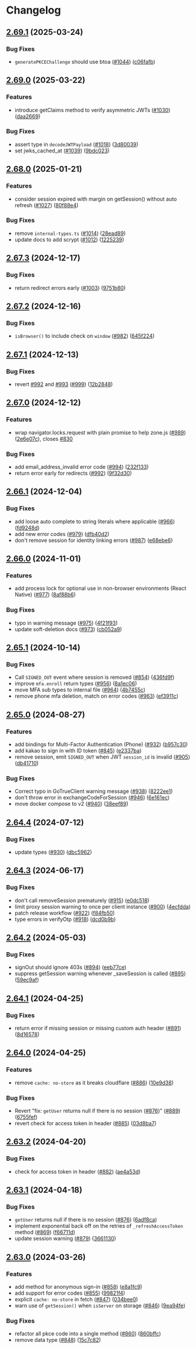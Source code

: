 # Changelog

## [2.69.1](https://github.com/skorpland/auth-js/compare/v2.69.0...v2.69.1) (2025-03-24)


### Bug Fixes

* `generatePKCEChallenge` should use btoa ([#1044](https://github.com/skorpland/auth-js/issues/1044)) ([c06fafb](https://github.com/skorpland/auth-js/commit/c06fafbc61fa1dec62ba0183530b6b566a135b75))

## [2.69.0](https://github.com/skorpland/auth-js/compare/v2.68.0...v2.69.0) (2025-03-22)


### Features

* introduce getClaims method to verify asymmetric JWTs ([#1030](https://github.com/skorpland/auth-js/issues/1030)) ([daa2669](https://github.com/skorpland/auth-js/commit/daa266949b336d2e78f2a7b9c9837b70abeab7a6))


### Bug Fixes

* assert type in `decodeJWTPayload` ([#1018](https://github.com/skorpland/auth-js/issues/1018)) ([3d80039](https://github.com/skorpland/auth-js/commit/3d80039e8b64402b615a924ff82f6562405ff705))
* set jwks_cached_at ([#1039](https://github.com/skorpland/auth-js/issues/1039)) ([9bdc023](https://github.com/skorpland/auth-js/commit/9bdc0232e5939722606d22bbeaadb131f0dc2734))

## [2.68.0](https://github.com/skorpland/auth-js/compare/v2.67.3...v2.68.0) (2025-01-21)


### Features

* consider session expired with margin on getSession() without auto refresh ([#1027](https://github.com/skorpland/auth-js/issues/1027)) ([80f88e4](https://github.com/skorpland/auth-js/commit/80f88e4bd2809db765a8d103954e827d8473b7db))


### Bug Fixes

* remove `internal-types.ts` ([#1014](https://github.com/skorpland/auth-js/issues/1014)) ([28ead89](https://github.com/skorpland/auth-js/commit/28ead89af47bcdaccc6cc2f2c7f013bed8cf3d50))
* update docs to add scrypt ([#1012](https://github.com/skorpland/auth-js/issues/1012)) ([1225239](https://github.com/skorpland/auth-js/commit/1225239e239bde1b25037a88867d4c484caf8301))

## [2.67.3](https://github.com/skorpland/auth-js/compare/v2.67.2...v2.67.3) (2024-12-17)


### Bug Fixes

* return redirect errors early  ([#1003](https://github.com/skorpland/auth-js/issues/1003)) ([9751b80](https://github.com/skorpland/auth-js/commit/9751b8029b4235a63dcb525e7ce7cc942c85daf5))

## [2.67.2](https://github.com/skorpland/auth-js/compare/v2.67.1...v2.67.2) (2024-12-16)


### Bug Fixes

* `isBrowser()` to include check on `window` ([#982](https://github.com/skorpland/auth-js/issues/982)) ([645f224](https://github.com/skorpland/auth-js/commit/645f22447e68ba13e43e359d1524e95fe025d771))

## [2.67.1](https://github.com/skorpland/auth-js/compare/v2.67.0...v2.67.1) (2024-12-13)


### Bug Fixes

* revert [#992](https://github.com/skorpland/auth-js/issues/992) and [#993](https://github.com/skorpland/auth-js/issues/993) ([#999](https://github.com/skorpland/auth-js/issues/999)) ([12b2848](https://github.com/skorpland/auth-js/commit/12b2848237854f3d70b9989920ad50e2c4186fff))

## [2.67.0](https://github.com/skorpland/auth-js/compare/v2.66.1...v2.67.0) (2024-12-12)


### Features

* wrap navigator.locks.request with plain promise to help zone.js ([#989](https://github.com/skorpland/auth-js/issues/989)) ([2e6e07c](https://github.com/skorpland/auth-js/commit/2e6e07c21a561ca13d5e74b69609c2cc93f104f4)), closes [#830](https://github.com/skorpland/auth-js/issues/830)


### Bug Fixes

* add email_address_invalid error code ([#994](https://github.com/skorpland/auth-js/issues/994)) ([232f133](https://github.com/skorpland/auth-js/commit/232f133b1a84b4c667e994f472098aa5cde2088d))
* return error early for redirects ([#992](https://github.com/skorpland/auth-js/issues/992)) ([9f32d30](https://github.com/skorpland/auth-js/commit/9f32d30e17954c5d4320b374a108617cda5ab357))

## [2.66.1](https://github.com/skorpland/auth-js/compare/v2.66.0...v2.66.1) (2024-12-04)


### Bug Fixes

* add loose auto complete to string literals where applicable ([#966](https://github.com/skorpland/auth-js/issues/966)) ([fd9248d](https://github.com/skorpland/auth-js/commit/fd9248d7aecd0bd00381dff162969d8014a3359a))
* add new error codes ([#979](https://github.com/skorpland/auth-js/issues/979)) ([dfb40d2](https://github.com/skorpland/auth-js/commit/dfb40d24188f7e8b0d34e51ded15582086250c51))
* don't remove session for identity linking errors ([#987](https://github.com/skorpland/auth-js/issues/987)) ([e68ebe6](https://github.com/skorpland/auth-js/commit/e68ebe604d15d881b23678d180cccb7115f16f4e))

## [2.66.0](https://github.com/skorpland/auth-js/compare/v2.65.1...v2.66.0) (2024-11-01)


### Features

* add process lock for optional use in non-browser environments (React Native) ([#977](https://github.com/skorpland/auth-js/issues/977)) ([8af88b6](https://github.com/skorpland/auth-js/commit/8af88b6f4e41872b73e84c40f71793dab6c62126))


### Bug Fixes

* typo in warning message ([#975](https://github.com/skorpland/auth-js/issues/975)) ([4f21f93](https://github.com/skorpland/auth-js/commit/4f21f9324b2c3d55630b8d0a6759a264b0472dd8))
* update soft-deletion docs ([#973](https://github.com/skorpland/auth-js/issues/973)) ([cb052a9](https://github.com/skorpland/auth-js/commit/cb052a9b0846048feef18080d830cc36a9ed7282))

## [2.65.1](https://github.com/skorpland/auth-js/compare/v2.65.0...v2.65.1) (2024-10-14)


### Bug Fixes

* Call `SIGNED_OUT` event where session is removed ([#854](https://github.com/skorpland/auth-js/issues/854)) ([436fd9f](https://github.com/skorpland/auth-js/commit/436fd9f967ad6d515b8eca179d06032619a1b071))
* improve `mfa.enroll` return types ([#956](https://github.com/skorpland/auth-js/issues/956)) ([8a1ec06](https://github.com/skorpland/auth-js/commit/8a1ec0602792191bd235d51fd45c0ec2cabdf216))
* move MFA sub types to internal file ([#964](https://github.com/skorpland/auth-js/issues/964)) ([4b7455c](https://github.com/skorpland/auth-js/commit/4b7455c2631ca4e00f01275c7342eb37756ede23))
* remove phone mfa deletion, match on error codes ([#963](https://github.com/skorpland/auth-js/issues/963)) ([ef3911c](https://github.com/skorpland/auth-js/commit/ef3911cd1a082a6825ce25fe326081e096bd55f5))

## [2.65.0](https://github.com/skorpland/auth-js/compare/v2.64.4...v2.65.0) (2024-08-27)


### Features

* add bindings for Multi-Factor Authentication (Phone) ([#932](https://github.com/skorpland/auth-js/issues/932)) ([b957c30](https://github.com/skorpland/auth-js/commit/b957c30782065e4cc421a526c62c101d35c443d4))
* add kakao to sign in with ID token ([#845](https://github.com/skorpland/auth-js/issues/845)) ([e2337ba](https://github.com/skorpland/auth-js/commit/e2337bad535598d9f751505de52a18c59f1505c3))
* remove session, emit `SIGNED_OUT` when JWT `session_id` is invalid ([#905](https://github.com/skorpland/auth-js/issues/905)) ([db41710](https://github.com/skorpland/auth-js/commit/db41710b1a35ef559158a936d0a95acc0b1fca96))


### Bug Fixes

* Correct typo in GoTrueClient warning message ([#938](https://github.com/skorpland/auth-js/issues/938)) ([8222ee1](https://github.com/skorpland/auth-js/commit/8222ee198a0ab10570e8b4c31ffb2aeafef86392))
* don't throw error in exchangeCodeForSession ([#946](https://github.com/skorpland/auth-js/issues/946)) ([6e161ec](https://github.com/skorpland/auth-js/commit/6e161ece3f8cd0d115857e2ed4346533840769f0))
* move docker compose to v2 ([#940](https://github.com/skorpland/auth-js/issues/940)) ([38eef89](https://github.com/skorpland/auth-js/commit/38eef89ff61b49eb65ee26b7d2201148d1fc3b77))

## [2.64.4](https://github.com/skorpland/auth-js/compare/v2.64.3...v2.64.4) (2024-07-12)


### Bug Fixes

* update types  ([#930](https://github.com/skorpland/auth-js/issues/930)) ([dbc5962](https://github.com/skorpland/auth-js/commit/dbc5962d609cc0470b5b03160f4cd8b9e7d03ce3))

## [2.64.3](https://github.com/skorpland/auth-js/compare/v2.64.2...v2.64.3) (2024-06-17)


### Bug Fixes

* don't call removeSession prematurely  ([#915](https://github.com/skorpland/auth-js/issues/915)) ([e0dc518](https://github.com/skorpland/auth-js/commit/e0dc51849680fa8f1900de786c4a7e77eab8760e))
* limit proxy session warning to once per client instance ([#900](https://github.com/skorpland/auth-js/issues/900)) ([4ecfdda](https://github.com/skorpland/auth-js/commit/4ecfdda65188b71322753e57622be8eafe97ed6b))
* patch release workflow ([#922](https://github.com/skorpland/auth-js/issues/922)) ([f84fb50](https://github.com/skorpland/auth-js/commit/f84fb50a4357af49acac6ca151057d2af74d63c9))
* type errors in verifyOtp ([#918](https://github.com/skorpland/auth-js/issues/918)) ([dcd0b9b](https://github.com/skorpland/auth-js/commit/dcd0b9b682412a2f1d2deaab26eb8094e50b67fd))

## [2.64.2](https://github.com/skorpland/auth-js/compare/v2.64.1...v2.64.2) (2024-05-03)


### Bug Fixes

* signOut should ignore 403s ([#894](https://github.com/skorpland/auth-js/issues/894)) ([eeb77ce](https://github.com/skorpland/auth-js/commit/eeb77ce2a1ddee94c38f17533c9b748bf2950f67))
* suppress getSession warning whenever _saveSession is called ([#895](https://github.com/skorpland/auth-js/issues/895)) ([59ec9af](https://github.com/skorpland/auth-js/commit/59ec9affa01c780fb18f668291fa7167a65c391d))

## [2.64.1](https://github.com/skorpland/auth-js/compare/v2.64.0...v2.64.1) (2024-04-25)


### Bug Fixes

* return error if missing session or missing custom auth header ([#891](https://github.com/skorpland/auth-js/issues/891)) ([8d16578](https://github.com/skorpland/auth-js/commit/8d165787ec46929cba68d18c35161463240f61e3))

## [2.64.0](https://github.com/skorpland/auth-js/compare/v2.63.2...v2.64.0) (2024-04-25)


### Features

* remove `cache: no-store` as it breaks cloudflare ([#886](https://github.com/skorpland/auth-js/issues/886)) ([10e9d38](https://github.com/skorpland/auth-js/commit/10e9d3871c5a9ce50d15c35c7fd7045cad504670))


### Bug Fixes

* Revert "fix: `getUser` returns null if there is no session ([#876](https://github.com/skorpland/auth-js/issues/876))" ([#889](https://github.com/skorpland/auth-js/issues/889)) ([6755fef](https://github.com/skorpland/auth-js/commit/6755fef2aefd1bc84a26182f848c0912492cb106))
* revert check for access token in header ([#885](https://github.com/skorpland/auth-js/issues/885)) ([03d8ba7](https://github.com/skorpland/auth-js/commit/03d8ba7ca5c485979788d6f121199e4370622491))

## [2.63.2](https://github.com/skorpland/auth-js/compare/v2.63.1...v2.63.2) (2024-04-20)


### Bug Fixes

* check for access token in header ([#882](https://github.com/skorpland/auth-js/issues/882)) ([ae4a53d](https://github.com/skorpland/auth-js/commit/ae4a53de7eb41ebde3b4e1abe823e2ffcb53a71d))

## [2.63.1](https://github.com/skorpland/auth-js/compare/v2.63.0...v2.63.1) (2024-04-18)


### Bug Fixes

* `getUser` returns null if there is no session ([#876](https://github.com/skorpland/auth-js/issues/876)) ([6adf8ca](https://github.com/skorpland/auth-js/commit/6adf8caa4ca803e65f943cc88a2849f5905a044a))
* implement exponential back off on the retries of `_refreshAccessToken` method ([#869](https://github.com/skorpland/auth-js/issues/869)) ([f66711d](https://github.com/skorpland/auth-js/commit/f66711ddf87ea705a972a860d7ebfb6e0d003c6b))
* update session warning ([#879](https://github.com/skorpland/auth-js/issues/879)) ([3661130](https://github.com/skorpland/auth-js/commit/36611300fa6d1378a7633c62d2f816d3803f2774))

## [2.63.0](https://github.com/skorpland/gotrue-js/compare/v2.62.2...v2.63.0) (2024-03-26)


### Features

* add method for anonymous sign-in ([#858](https://github.com/skorpland/gotrue-js/issues/858)) ([e8a1fc9](https://github.com/skorpland/gotrue-js/commit/e8a1fc9a40947b949080107138eade09f06f5868))
* add support for error codes ([#855](https://github.com/skorpland/gotrue-js/issues/855)) ([99821f4](https://github.com/skorpland/gotrue-js/commit/99821f4a1f6fdb3a222cd0f660210016e6cc823e))
* explicit `cache: no-store` in fetch ([#847](https://github.com/skorpland/gotrue-js/issues/847)) ([034bee0](https://github.com/skorpland/gotrue-js/commit/034bee09c3f0a4613d9a3e7bd3bc5f70682f5a66))
* warn use of `getSession()` when `isServer` on storage ([#846](https://github.com/skorpland/gotrue-js/issues/846)) ([9ea94fe](https://github.com/skorpland/gotrue-js/commit/9ea94fe11f4a6a4b6305aa4fe75c4661074437a7))


### Bug Fixes

* refactor all pkce code into a single method ([#860](https://github.com/skorpland/gotrue-js/issues/860)) ([860bffc](https://github.com/skorpland/gotrue-js/commit/860bffc8f75292e71630fb7241e11a754200dab8))
* remove data type ([#848](https://github.com/skorpland/gotrue-js/issues/848)) ([15c7c82](https://github.com/skorpland/gotrue-js/commit/15c7c8258b2d42d3378be4f7738c728a07523579))
